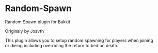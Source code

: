 Random-Spawn
============

Random Spawn plugin for Bukkit


Originaly by  Josvth

This plugin allows you to setup random spawning for players when joining or dieing including overriding the return 
to bed on death.
